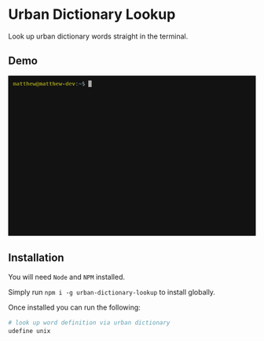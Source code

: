 # Urban Dictionary Lookup

Look up urban dictionary words straight in the terminal.


## Demo

![Alt text](demo.gif?raw=true "Demo")


## Installation

You will need `Node` and `NPM` installed.

Simply run `npm i -g urban-dictionary-lookup` to install globally.

Once installed you can run the following:

```bash
# look up word definition via urban dictionary
udefine unix
```
